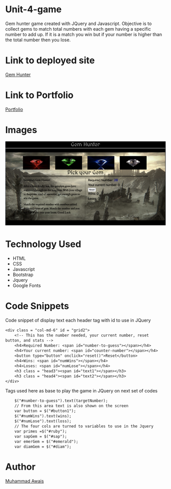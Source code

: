 # Unit-4-game

Gem hunter game created with JQuery and Javascript. Objective is to collect gems to match total numbers with each gem having a specific number to add up. If it is a match you win but if your number is higher than the total number then you lose. 

# Link to deployed site 
[Gem Hunter](https://mawais54013.github.io/unit-4-game/)

# Link to Portfolio

[Portfolio](https://mawais54013.github.io/New-Portfolio/)

# Images 

![Game](assets/images/screen1.png)

# Technology Used 
- HTML
- CSS
- Javascript
- Bootstrap
- Jquery
- Google Fonts

# Code Snippets
Code snippet of display text each header tag with id to use in JQuery
```
<div class = "col-md-6" id = "grid2">
    <!-- This has the number needed, your current number, reset button, and stats -->
    <h4>Required Number: <span id="number-to-guess"></span></h4>
    <h4>Your current number: <span id="counter-number"></span></h4>
    <button type="button" onclick="reset()">Reset</button>
    <h4>Wins: <span id="numWins"></span></h4>
    <h4>Loses: <span id="numLose"></span></h4>
    <h3 class = "head3"><span id="text1"></span></h3>
    <h3 class = "head4"><span id="text2"></span></h3>
</div>
```
Tags used here as base to play the game in JQuery on next set of codes 
```
    $("#number-to-guess").text(targetNumber);
    // From this area text is also shown on the screen
    var button = $("#button1");
    $("#numWins").text(wins);
    $("#numLose").text(loss);
    // The four cols are turned to variables to use in the Jquery
    var primes =$("#ruby");
    var sapGem = $("#sap");
    var emerGem = $("#emerald");
    var diamGem = $("#diam");
```
# Author 
[Muhammad Awais](https://github.com/mawais54013/Bootstrap-Portfolio)
